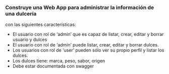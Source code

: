 ### Construye una Web App para administrar la información de una dulcería
con las siguientes características:
- El usuario con rol de ‘admin’ que es capaz de listar, crear, editar y
borrar usuario y dulces
- El usuario con rol de ‘admin’ puede listar, crear, editar y borrar dulces.
- Los usuarios con rol de ‘user’ pueden sólo ver su propio perfil y listar
los dulces.
- Los dulces tiene: marca, peso, sabor, origen
- Debe estar documentada con swagger
